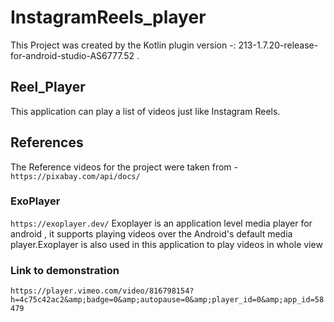# InstagramReels_player
This Project was created by the Kotlin plugin version -: 213-1.7.20-release-for-android-studio-AS6777.52 .

## Reel_Player
This application can play a list of videos just like Instagram Reels.

## References 
The Reference videos for the project were taken from - `https://pixabay.com/api/docs/`

### ExoPlayer
`https://exoplayer.dev/`
Exoplayer is an application level media player for android , it supports playing videos over the Android's default media player.Exoplayer is also used in this application to play videos in whole view

### Link to demonstration
`https://player.vimeo.com/video/816798154?h=4c75c42ac2&amp;badge=0&amp;autopause=0&amp;player_id=0&amp;app_id=58479`
